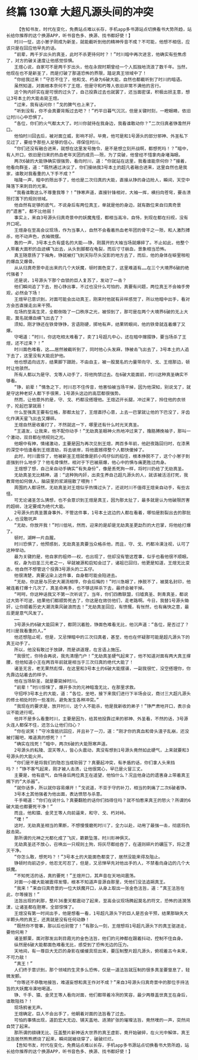 # 终篇 130章 大超凡源头间的冲突
        【告知书友，时代在变化，免费站点难以长存，手机app多书源站点切换看书大势所趋，站长给你推荐的这个换源APP，听书音色多、换源、找书都好使！】
       时川一怔，这小崽子刚成为新圣，就能截听到他的精神传音不成？不可能，他想不相信，应该只是在回应他早先的话。
       “前辈，两千岁出头的真圣，此时不杀更待何时？！”时川暗中再次进言，他确实有些焦虑了，对方的破关速度让他感觉惊惧。
       王煊心说，自家可不是两千岁出头，他在永寂时期曾经一个人孤独地流浪了数千年。当然，他现在也不是新圣了，而是打破了那道恐怖的界限，踏足真王领域中了！
       “你给我过来！”守忍不住了，他和戈、朽身为6破大能，自然也都截听到了时川的暗语。
       虽然知道，对面根本奈何不了王煊，但是守和朽等人依旧非常不满他的言行。
       这个狗内奸实在是可恨的过头了，自己投靠过去也就罢了，还当面密谋，积极出损主意，想让3号本土的大能击毙王煊。
       “过来，我有话问你！”戈的脾气也上来了。
       “听到没有，你不会真要背叛过去吧？！”朽平日暮气沉沉，但是关键时刻，一瞪眼睛，依旧让时川心中恐惧了。
       “各位，你们的火气都太大了。时川你就待在我身边，我看谁敢动你？”二次归真者铮澹然开口。
       他怕时川回去后，被对面立威，影响不好。毕竟，他可是和1号源头的部分邪神、外圣私下见过了，要给予那些人足够的信心，得保住时川。
       “你们还没有融合进来，就想在这里发号施令，是不是想立刻开战啊，都想死吗！？”暗中，有人开口，依旧是归来的热血老年天团的成员——殒，为了突破，他曾经不惜拿肉身堵海眼。
       两次6破的大能铮确实很强势，看向时川，道：“你就站在这里，我看谁能奈何你？”接着，他看向群圣，道：“既然通过决议了，你们接纳我3号本土的超凡者融合进来，这里自然也是我家，谁敢对我看重的人下手不成？”
       嗡隆一声，暗中的殒出手了，他也是二次归真的大能，直接从铮的身边抢人，瞬间，天空中降落下来刺目的光束。
       “我看谁敢这么不尊重我等？！”铮寒声道，直接针锋相对，大袖一挥，横扫向苍穹，要击溃殒打落下的规则领域。
       他自然有足够的底气，不说身后有两位真王，单就是他的身边，就有数位来自归真奇景的“遗害”，都不比他弱！
       事实上，来自3号源头归真奇景中的妖魔鬼怪，都相当高冷，自恃，到现在都在扫视，没有开口呢。
       王煊身在至高会议现场，作为当事人，自然不会看着热血老年团的骨干之一殒，和人激烈搏杀，他不动声色，衣袖微摆。
       轰的一声，3号本土负有盛名的大能——铮，刚展开的大袖当场就爆碎了。不止如此，他整个人带着大面积的血迹横飞出去，从头到脚都在龟裂，而后寸寸崩血，景象相当恐怖。
       真王随意扬了下袖角，铮就被打飞到天际尽头没影的地方去了，而后，他的身体在噼里啪啦的爆血又爆骨。
       从从归真奇景中走出来的几个大妖魔，顿时面色变了，这里难道有……在三个大境界6破的绝代强者？
       还是说，1号源头下那个自锁的巨人复苏了，发动了一击？
       他们瞬间追了下去，担心铮出事，不过也没什么可怕的，真要有问题，两位真王不会袖手旁观，必然会下场！
       王煊早已意识到，对面可能会出动真王，刚来时他就有异样感觉了，所以他暗中出手，看对方会否直接走出来干预。
       在场的至高生灵，全都倒吸了一口秩序之光，被惊到了，那可是在两个大境界6破的无上大能，莫名就爆血横飞出去了？
       须知，刚才铮还在铁骨铮铮，言语刚硬，掷地有声，结果转眼间，他的铁骨就连着爆了又爆。
       守喝道：“时川，你这吃相太难看了，卖了1号超凡中心，还在暗中撺掇铮，要当场杀了王煊，还不过来？！”
       时川面色难看，这……居然被截听到了，同时他心头发麻，铮被击飞出去了，3号本土的人追下去了，这里没有大能庇护他。
       他也想追向远方，结果脚下踉跄，不由自主，被一股莫名的力量带向守、戈、王煊那边，顿时让他骇然。
       所有人都以为是守、戈等人动手了，将他拘禁过去。在6破大能面前，时川这种真圣确实不够看。
       “铮，前辈！”情急之下，时川忍不住传音，他害怕被当场干掉，因为他深知，别说戈了，就是守这种老好人都下手很黑，1号源头这边的高层都很强势。
       然而，让他意外的是，守、戈、朽都没搭理他。王煊迈开长腿，冲过来了，拎住他的衣领子，抡起巴掌就扇！
       什么至强真王要有位格，那都太扯了，王煊直抒心意，上去一巴掌就让他的下巴没了，牙齿化作满天星飞出去又爆碎。
       王煊自然是收着打了，不然就这一下，哪里还有什么时光天真圣。
       “王道友，让我来，他不配你动手！”无劫真圣眼神火热地冲过来了，撸胳膊挽袖子，那叫一个激动，双目都在喷规则之光。
       他眼中有神，情绪激动，主要是因为再次见到王煊，两百多年前，他赶夜路回归时，在漆黑的深空中恰逢看到王煊渡劫，将去彼岸，将他震撼得整个人都快傻掉了。
       此时，时川震惊了，他被新圣王煊就像是抓小鸡仔似的掐住，根本挣脱不了，这个小崽子到底强到什么地步了？他毛骨悚然，相对于下巴被扇爆，他心中的惧与痛更胜过肉身。
       王煊想了想，自己亲自动手确实“有失身份”，像是丢死狗一样，将时川扔给了无劫真圣。
       无劫真圣无比精神，道：“这种狗内奸，出卖生养自己超凡源头的人，就该被活活打死，我教育他如何做人，脑袋里的浆湖摇散了喂狗！”
       周围的人都讶然，无劫真圣对王煊似乎热情过头了，还说时川不值得王煊亲自动手，有些古怪。
       可无论诸圣怎么猜想，也不会意识到王煊是真王，因为那太扯了，最多就是认为他破限厉害的超纲，注定要成为绝代大能。
       2号源头的真圣置身事外，不管这件事，1号本土这边的人都在看着，哪怕是割裂出去的那批人，也没敢吭声
       “无劫，你放开我！”时川低吼，然而，迎来的是却是无劫真圣更勐烈的大巴掌，将他给打爆了。
       顿时，湖畔一片血腥。
       时川恐惧了，他预感到，无劫真圣真要当众格杀他，而且，守、戈、朽都冷漠注视，认可了这种举动。
       最为关键的是，他自家的祖师——权，也出现了，但却没有管这茬事，似乎也看他很不顺眼。
       权，身为旧圣三元老之一，早就被源和启知会过了，诸祖已回归，他更是知道，王煊无比变态，他自然不想管这个投靠3号源头的二五仔。
       他很清楚，真要沾染上这件事，自身都可能会陷进去。
       “无劫，你这是与历史大潮流相悖，你会后悔的！”时川急眼了，挣脱不了，被莫名封印，他被连着打爆十几次了，真圣命再多，也不够这样杀下去，最终会被干掉。
       “呵呵，你这种话我又不第一次听说了。当年，你们四教联盟，归墟真圣、刺青真圣，都说过大势不可逆，结果他们都顺势死去了，你这是在效彷他们，走老路啊。今日，我替1号源头锄奸，让你顺着历史大潮流乘风破浪而去！”无劫真圣回应，有愤慨，有怅然，也有痛快之意，最后更是意气风发了。
       ……
       3号源头的6破大能回来了，都阴沉着脸，铮面色难看无比，他沉声道：“各位，是否过了？时川是我看重的人。”
       他还想阻止呢，但是，又忌惮暗中的三次归真者，甚至，他也在怀疑那可能是超凡源头下的真王动手了。
       所以，他没有敢过于放肆，而是讲道理，在言语上施压。
       “我很忙，你待会再说，我先清理门户！”无劫真圣硬气起来了，他不知道对面有两大真王撑腰，但他知道小王在两百年前就是相当于三次归真的绝代大能了！
       诸圣无言，老无果然彪悍，在这里和3号本土的6破大能摆谱，一副我很忙，没空搭理你，你先靠边站着去的样子。
       他在当场斩圣，就是要毙掉时川。
       “前辈！”时川惊悚了，爆开多次的元神暗澹无比，在那里求救。
       守招呼3号本土的大能，道：“各位，坐吧，接下来我们进行下半场会议，商讨三大超凡源头的修士相处时的一些准则，避免发生各种冲突。”
       “我现在的要求是，放开时川，这个人不能杀，他是我新收的弟子！”铮严肃地开口，表示会议不能进行呢。
       他并不是多么看重时川，主要是因为，给其他投靠过来的邪神、外圣看，不然的话，3号源头连人都保不住，还怎么让他们归心？
       “你在说笑！”守冷澹抵抗回应，并且补了一刀，道：“刚才你的真血和骨头渣子乱崩，还没被打醒吧，难道真的想死？！”
       “确实在找死！”暗中，两次6破的大能殒寒声道。
       2号源头的耘陵、混天等人，皆心头震动，真没有想到1号源头竟然如此硬气，上来就要和3号源头的大能火并。
       “你们是不是将我们的隐忍当成软弱了？真要起冲突，有矛盾的话，你们拿人头来挡吗？！”铮不客气起来，刚才被人击溃，让他很窝心，早已是火冒三丈。
       主要是，他有底气，自恃身后两位真王在遥望，他怕什么？况且他身边的遗害身上带着真王赐下的“大杀器”。
       “就你话多，所以就你容易爆开！”戈说道，不亚于守的补刀，相当的刺痛了二次6破者铮。
       3号本土其他强者为他出面，表达愤怒与杀意。
       千手喝道：“你们在说什么？真要翻脸的话你们挡得住吗？就不怕惹来真王的怒火？所谓的6破大能也都要死干净！”
       而且，他和猿、金灵王等人向前逼来，和守、戈、朽对峙。
       “噗！”
       这时，无劫真圣相当的果断，不想慢慢磨死时川了，全力以赴，动用了最强一击，彻底将仇敌击毙。
       那所谓的元神之光都化成了飞灰，簌簌坠落，时川形神俱灭。
       无劫真圣还不放心，召唤出一只规则土狗，将灰尽都给吞了，在道则碎片的碾压下，将之湮灭干净。
       “你怎么敢，想死吗？！”3号本土的大能面色都变了，居然没能来得及阻止。
       铮顿时向前迈步，他忍无可忍了，但是，又忌惮早先对他出手的人，不禁看向身边的几个大妖魔。
       “不知死活的话，真的要死！”王煊开口，其声音在天地间震荡。
       对面一小撮大能被震得发懵，根本不知道声音源自那里，凭他们没法追朔真王。
       “我来！”来自归真奇景的一位大妖魔开口，从身上取出一张金色法旨，道：“真王法旨在此，尔等接旨！”
       法旨出现的刹那，整片36重天都震动了起来，至高会议现场腾起莫名的符文，恐怖的涟漪荡漾，让诸圣都在胆寒，全部惊悚了。
       王煊没有第一时间出手，他是想看一看，1号超凡源头下的巨人是否会干预，结果那缺失大半颗头颅的真王，还真就是没有任何动静！
       “既然你不管事，那以后也别管了！”有那么一刻，王煊想将1号超凡源头下的真王驱逐走，要他何用？
       诸圣颤栗，面对那发出刺目霞光的金色法旨，他们的元神都在跟着抖动，控制不住自身。
       纵然是6破大能都面色难看无比，感受到了恐怖无边的压力。
       天地间，有一尊巨大无匹的身影在缓缓具现出来，要压制整片超凡源头，俯视着古今未来，不可力敌！
       “真王！”
       人们终于意识到，那个领域的生灵多么恐怖，仅是一道法旨就压制的很多真圣要窒息了，轻微发颤。
       “你等还不恭敬地接旨，难道妄想和真王作对不成？”来自3号源头归真奇景中的那位手持法旨的大妖魔冷漠地喝道。
       铮、千手、猿、金灵王等人看向对面，他们都带着冷冽的笑容，最少两尊盖世真王在身后，谁敢阻挡？！
       现场鸦雀无声。
       王煊确定，巨人不会出手了，他朝着对面的法旨看了过去。
       可怕的事情出现，道韵宏大无边、铺天盖地、涟漪扩张的璀璨法旨，竟然噗的一声，突然间自焚了起来。
       那所谓的磅礴无比、压盖整片新神话大世界的真王虚影，竟开始破碎，在火光中解体，真王法旨居然熊熊燃烧了起来，瞬间就被烧穿了，破破烂烂。
       【告知书友，时代在变化，免费站点难以长存，手机app多书源站点切换看书大势所趋，站长给你推荐的这个换源APP，听书音色多、换源、找书都好使！】